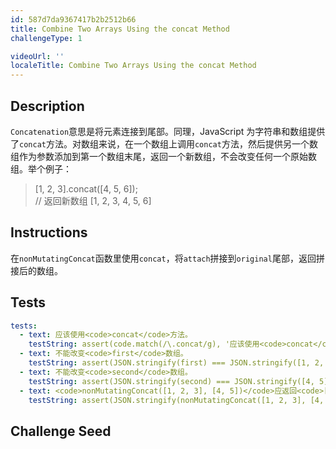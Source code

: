 ```yaml
---
id: 587d7da9367417b2b2512b66
title: Combine Two Arrays Using the concat Method
challengeType: 1

videoUrl: ''
localeTitle: Combine Two Arrays Using the concat Method
---
```


## Description
<section id='description'>
<code>Concatenation</code>意思是将元素连接到尾部。同理，JavaScript 为字符串和数组提供了<code>concat</code>方法。对数组来说，在一个数组上调用<code>concat</code>方法，然后提供另一个数组作为参数添加到第一个数组末尾，返回一个新数组，不会改变任何一个原始数组。举个例子：
<blockquote>[1, 2, 3].concat([4, 5, 6]);<br>// 返回新数组 [1, 2, 3, 4, 5, 6]</blockquote>
</section>

## Instructions
<section id='instructions'>
在<code>nonMutatingConcat</code>函数里使用<code>concat</code>，将<code>attach</code>拼接到<code>original</code>尾部，返回拼接后的数组。
</section>

## Tests
<section id='tests'>

```yml
tests:
  - text: 应该使用<code>concat</code>方法。
    testString: assert(code.match(/\.concat/g), '应该使用<code>concat</code>方法。');
  - text: 不能改变<code>first</code>数组。
    testString: assert(JSON.stringify(first) === JSON.stringify([1, 2, 3]), '不能改变<code>first</code>数组。');
  - text: 不能改变<code>second</code>数组。
    testString: assert(JSON.stringify(second) === JSON.stringify([4, 5]), '不能改变<code>second</code>数组。');
  - text: <code>nonMutatingConcat([1, 2, 3], [4, 5])</code>应返回<code>[1, 2, 3, 4, 5]</code>。
    testString: assert(JSON.stringify(nonMutatingConcat([1, 2, 3], [4, 5])) === JSON.stringify([1, 2, 3, 4, 5]), '<code>nonMutatingConcat([1, 2, 3], [4, 5])</code>应返回<code>[1, 2, 3, 4, 5]</code>。');

```

</section>

## Challenge Seed
<section id='challengeSeed'>















</section>

              